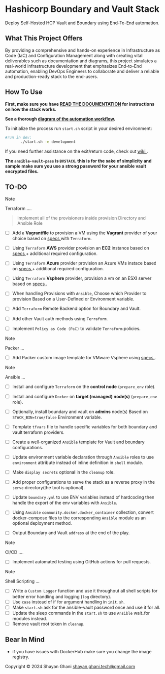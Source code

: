 # Hashicorp Boundary and Vault Stack
Deploy Self-Hosted HCP Vault and Boundary using End-To-End automation.

## What This Project Offers
By providing a comprehensive and hands-on experience in Infrastructure as Code (IaC) and Configuration Management along with creating vital deliverables such as documentation and diagrams, this project simulates a real-world infrastructure development that emphasizes End-to-End automation, enabling DevOps Engineers to collaborate and deliver a reliable and production-ready stack to the end-users.

## How To Use
**First, make sure you have [READ THE DOCUMENTATION](./artifacts/wiki.md) for instructions on how the stack works.**

**See a thorough [diagram of the automation workflow](https://linktw.in/PloXtt).**



 To initialize the process run `start.sh` script in your desired environment:
 ```bash
 #run in dev:
        ./start.sh -e development
 ```
 If you need further assistance on the exit/return code, check out [ wiki ](./artifacts/wiki.md).

**The `ansible-vault-pass` is `BVSTACK`. this is for the sake of simplicity and sample make sure you use a strong password for your ansible vault encrypted files.**

## TO-DO
> [!NOTE]  
> Terraform ....

> Implement all of the provisioners inside provision Directory and Ansible Role 

- [ ] Add a **Vagrantfile** to provision a VM using the **Vagrant** provider of your choice based on [ specs ](./provision/specs.txt) with `Terraform`.

- [ ] Using `Terraform` **AWS** provider provision an **EC2** instance based on [ specs ](./provision/specs.txt) + additional required configuration.

- [ ] Using `Terraform` **Azure** provider provision an Azure VMs instace based on [ specs ](./provision/specs.txt) + additional required configuration.

- [ ] Using `Terraform` **Vsphere** provider, provision a vm on an ESXI server based on [ specs ](./provision/specs.txt). 

- [ ] When handling Provisions with `Ansible`, Choose which Provider to provision Based on a User-Defined or Environment variable.

- [ ] Add `Terraform` Remote Backend option for Boundary and Vault. 
- [ ] Add other Vault auth methods using `Terraform`.
- [ ] Implement `Policy as Code (PaC)` to validate `Terraform` policies.

> [!NOTE]
> Packer ...

- [ ] Add Packer custom image template for VMware Vsphere using [ specs ](./provision/specs.txt).

> [!NOTE]  
> Ansible ... 

- [ ] Install and configure `Terraform` on the **control node** (`prepare_env` role).
- [ ] Install and configure `Docker` on **target (managed) node(s)** (`prepare_env` role).
- [ ] Optionally, install boundary and vault on **admins** node(s) Based on `STACK_BIN=true/false` Environment variable. 
- [ ] Template `tfvars` file to handle specific variables for both boundary and vault terraform providers.
- [ ] Create a well-organized `Ansible` template for Vault and boundary configurations.
- [ ] Update environment variable declaration through `Ansible` roles to use `environment` attribute instead of inline definition in `shell` module.
- [ ] Make `display secrets` optional in the `cleanup` role.
- [ ] Add proper configurations to serve the stack as a reverse proxy in the `serve` directory(the tool is optional).
- [ ] Update `boundary.yml` to use ENV variables instead of hardcoding then handle the export of the env variables with `Ansible`.
- [ ] Using `Ansible` `community.docker.docker_container` collection, convert docker-compose files to the corresponding `Ansible` module as an optional deployment method.
- [ ] Output Boundary and Vault `address` at the end of the play.


> [!NOTE]  
> CI/CD ....

- [ ] Implement automated testing using GitHub actions for pull requests.


> [!NOTE]  
> Shell Scripting ... 

- [ ] Write a `Custom Logger` function and use it throughout all shell scripts for better error handling and logging (`log` directory).
- [ ] Use `case` instead of if for argument handling in `init.sh`.
- [ ] Make `start.sh` ask for the ansible-vault password once and use it for all.
- [ ] Update the sleep commands in the `start.sh` to use `Ansible` wait_for modules instead.
- [ ] Remove vault root token in `cleanup`.

## Bear In Mind
- if you have issues with DockerHub make sure you change the image registry.

Copyright © 2024 Shayan Ghani shayan.ghani.tech@gmail.com